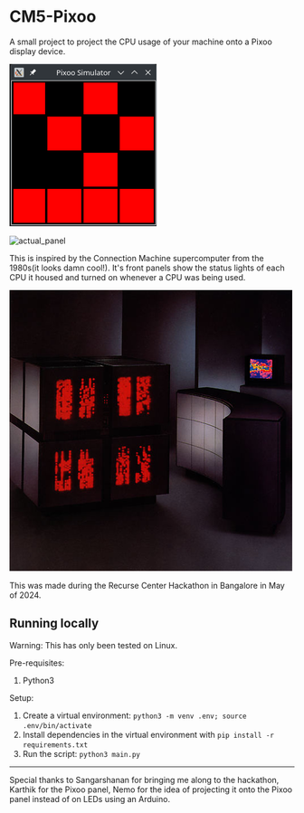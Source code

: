 # CM5-Pixoo
A small project to project the CPU usage of your machine onto a Pixoo display device.

![demo](./demo.png)

![actual_panel](./actual_panel_small.gif)

This is inspired by the Connection Machine supercomputer from the 1980s(it looks damn cool!).
It's front panels show the status lights of each CPU it housed and turned on whenever a CPU was being used.

![cm5](./cm2-500.jpg)

This was made during the Recurse Center Hackathon in Bangalore in May of 2024.

## Running locally
Warning: This has only been tested on Linux.

Pre-requisites:
1. Python3

Setup:
1. Create a virtual environment: `python3 -m venv .env; source .env/bin/activate`
2. Install dependencies in the virtual environment with `pip install -r requirements.txt`
3. Run the script: `python3 main.py`

---
Special thanks to Sangarshanan for bringing me along to the hackathon, Karthik for the Pixoo panel, Nemo for the idea of projecting it onto the Pixoo panel instead of on LEDs using an Arduino.
